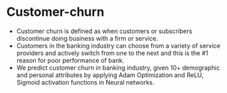 # Customer-churn

- Customer churn is defined as when customers or subscribers discontinue doing business with a firm or service.  
- Customers in the banking industry can choose from a variety of service providers and actively switch from one to the next and this is the #1 reason for poor performance of bank.
- We predict customer churn in banking industry, given 10+ demographic and personal attributes by applying Adam Optimization and ReLU, Sigmoid activation functions in Neural networks. 
